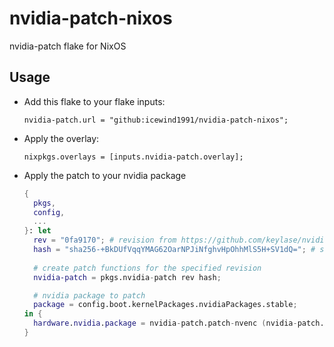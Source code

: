 # nvidia-patch-nixos

nvidia-patch flake for NixOS

## Usage

- Add this flake to your flake inputs:
  ```
  nvidia-patch.url = "github:icewind1991/nvidia-patch-nixos";
  ```

- Apply the overlay:
  ```
  nixpkgs.overlays = [inputs.nvidia-patch.overlay];
  ```

- Apply the patch to your nvidia package
  ```nix
  {
    pkgs,
    config,
    ...
  }: let
    rev = "0fa9170"; # revision from https://github.com/keylase/nvidia-patch to use
    hash = "sha256-+BkDUfVqqYMAG62OarNPJiNfghvHpOhhMlS5H+SV1dQ="; # sha256sum for https://github.com/keylase/nvidia-patch at the specified revision
    
    # create patch functions for the specified revision
    nvidia-patch = pkgs.nvidia-patch rev hash;
  
    # nvidia package to patch
    package = config.boot.kernelPackages.nvidiaPackages.stable;
  in {
    hardware.nvidia.package = nvidia-patch.patch-nvenc (nvidia-patch.patch-fbc package);
  }
  
  ```